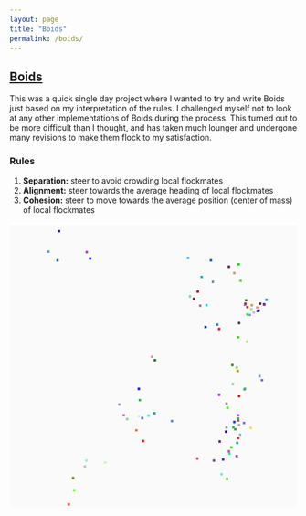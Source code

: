 ```yaml
---
layout: page
title: "Boids"
permalink: /boids/
---
```


## [Boids](https://github.com/petepeg/PyGame-Boids)
This was a quick single day project where I wanted to try and write Boids just based on my interpretation of the rules. I challenged myself not to look at any other implementations of Boids during the process. This turned out to be more difficult than I thought, and has taken much lounger and undergone many revisions to make them flock to my satisfaction.

### Rules
1. **Separation:** steer to avoid crowding local flockmates
2. **Alignment:** steer towards the average heading of local flockmates
3. **Cohesion:** steer to move towards the average position (center of mass) of local flockmates

![Boids](./PyGame-Boids/boids.gif)
